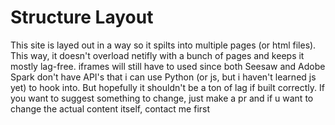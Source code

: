 # Structure Layout
This site is layed out in a way so it spilts into multiple pages (or html files). This way, it doesn't overload netifly with a bunch of pages and keeps it mostly lag-free. iframes will still have to used since both Seesaw and Adobe Spark don't have API's that i can use Python (or js, but i haven't learned js yet) to hook into. But hopefully it shouldn't be a ton of lag if built correctly. If you want to suggest something to change, just make a pr and if u want to change the actual content itself, contact me first